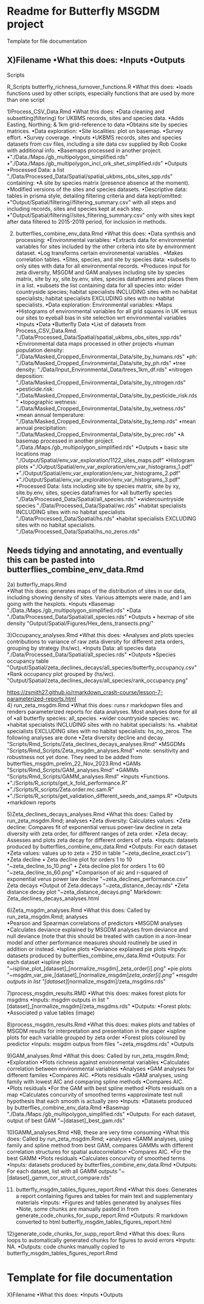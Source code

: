 # Readme for Butterfly MSGDM project

Template for file documentation

X)Filename
	•What this does: 
	•Inputs
	•Outputs
----------------------------------------------------------------------------------------------------------
Scripts

R_Scripts
butterfly_richness_turnover_functions.R
	•What this does:
		•loads functions used by other scripts, especially functions that are used by more than one script

1)Process_CSV_Data.Rmd
	•What this does: 
		•Data cleaning and subsetting(filtering) for UKBMS records, sites and 
		species data.
		•Adds Easting, Northing; & 1km grid-reference to data
		•Obtains site by species matrices.
		•Data exploration:
			•Site localities: plot on basemap.
			•Survey effort.
			•Survey coverage.
	•Inputs
		•UKBMS records, sites and species datasets from csv files, 
		including a site data csv supplied by Rob Cooke with additional info.
		•Basemaps processed in another project. •"./Data./Maps./gb_multipolygon_simplified.rds"
			•"./Data./Maps./gb_multipolygon_incl_ork_shet_simplified.rds"
	•Outputs
		•Processed Data: a list "./Data/Processed_Data/Spatial/spatial_ukbms_obs_sites_spp.rds" 
		containing: 
			•A site by species matrix (presence absence at the 
			moment).
			•Modified versions of the sites and species datasets.
		•Descriptive data: tables in prisma style, detailing filtering criteria 
		and data kept/omitted:
			•"Output/Spatial/filtering//filtering_summary.csv" with all steps
			and including records, sites and species kept at each step.
			•"Output/Spatial/filtering//sites_filtering_summary.csv" only with 
			sites kept after data filtered to 2015-2019 period, for inclusion in
			methods.
			
2) butterflies_combine_env_data.Rmd
	•What this does:
		•Data synthsis and processing: 
			•Environmental variables:
				•Extracts data for environmental variables for sites included 
				by the other criteria into site by environment dataset.
				•Log transforms certain environmental variables	.
				•Makes correlation tables.
			•Sites, species, and site by species data:
				•subsets to only sites with data for all environmental records.
				•Produces input for zeta diversity, MSGDM and GAM analyses 
				including site by species matrix, site by xy, site.by.env,
				sites, species dataframes and places them in a list.
				•subsets the list containing data for all species into: wider 
				countryside species; habitat specialists INCLUDING sites with 
				no habitat specialists; habitat specialists EXCLUDING sites 
				with no habitat specialists.
		•Data exploration: Environmental variables:
			•Maps
			•Histograms of environmental variables for all grid squares in UK 
			versus our sites to eyeball	bias in site selection wrt environmental 
			variables
	•Inputs
		•Data
			•Butterfly Data
				•List of datasets from Process_CSV_Data.Rmd. "./Data/Processed_Data/Spatial/spatial_ukbms_obs_sites_spp.rds"
		•Environmental data maps processed in other projects
			•human population density: "./Data/Masked_Cropped_Environmental_Data/site_by_humans.rds"
			•ph: "./Data/Masked_Cropped_Environmental_Data/site_by_ph.rds"
			•tree density: "./Data/Input_Environmental_Data/trees_1km_df.rds"
			•nitrogen deposition: "./Data/Masked_Cropped_Environmental_Data/site_by_nitrogen.rds"
			•pesticide.risk: "./Data/Masked_Cropped_Environmental_Data/site_by_pesticide_risk.rds"
			•topographic wetness: "./Data/Masked_Cropped_Environmental_Data/site_by_wetness.rds"
			•mean annual temperature: "./Data/Masked_Cropped_Environmental_Data/site_by_temp.rds"
			•mean annual precipitation: "./Data/Masked_Cropped_Environmental_Data/site_by_prec.rds"
		•A basemap processed in another project. "./Data./Maps./gb_multipolygon_simplified.rds"
	•Outputs
		• basic site locations map "./Output/Spatial/env_var_exploration/1122_sites_maps.pdf"
		•Histogram plots
			•"./Output/Spatial/env_var_exploration/env_var_histograms_1.pdf"
			•"./Output/Spatial/env_var_exploration/env_var_histograms_2.pdf"
			•"./Output/Spatial/env_var_exploration/env_var_histograms_3.pdf"
		•Processed Data: lists including site by species matrix, site by xy, 
		site.by.env, sites, species dataframes for
			•all butterfly species "./Data/Processed_Data/Spatial/all_species.rds"
			•widercountryside species "./Data/Processed_Data/Spatial/wc.rds"
			•habitat specialists INCLUDING sites with no habitat specialists "./Data/Processed_Data/Spatial/hs.rds"
			•habitat specialists EXCLUDING sites with no habitat specialists. "./Data/Processed_Data/Spatial/hs_no_zeros.rds"

## Needs tidying and annotating, and eventually this can be pasted into butterflies_combine_env_data.Rmd
2a) butterfly_maps.Rmd		
	•What this does: generates maps of the distribution of sites in our data,
		including showing density of sites. Various attempts were made, and I am
		going with the hexplots.
	•Inputs
		•Basemap "./Data./Maps./gb_multipolygon_simplified.rds"
		•Data "./Data/Processed_Data/Spatial/all_species.rds"
	•Outputs
		• hexmap of site density "Output/Spatial/Figures/Hex_dens_transects.png/"
		
3)Occupancy_analyses.Rmd
	•What this does: 
		•Analyses and plots species contributions to variance of raw zeta 
		diversity for different zeta orders, grouping by strategy (hs/wc).
	•Inputs
	Data: all species data "./Data/Processed_Data/Spatial/all_species.rds"
	•Outputs
		•Species occupancy table "Output/Spatial/zeta_declines_decays/all_species/butterfly_occupancy.csv"
		•Rank occupancy plot grouped by (hs/wc). "Output/Spatial/zeta_declines_decays/all_species/rank_occupancy.png"

 https://zsmith27.github.io/rmarkdown_crash-course/lesson-7-parameterized-reports.html		
4) run_zeta_msgdm.Rmd
	•What this does: runs r markdopwn files and renders parameterized reports 
	for data analyses. 
	Most analyses done for all of 
		•all butterfly species: all_species.
		•wider countryside species: wc.
		•habitat specialists INCLUDING sites with no habitat specialists: hs.
		•habitat specialists EXCLUDING sites with no habitat specialists: 
		hs_no_zeros.
	The following analyses are done
		•Zeta diversity decline and decay. "Scripts/Rmd_Scripts/Zeta_declines_decays_analyses.Rmd"
		•MSGDMs "Scripts/Rmd_Scripts/Zeta_msgdm_analyses.Rmd"
			•note: sensitivity and robustness not yet done. They need to be 
			added from butterflies_msgdm_prelim_22_Nov_2023.Rmd
		•GAMs "Scripts/Rmd_Scripts/GAM_analyses.Rmd"
		•GAMMs "Scripts/Rmd_Scripts/GAMM_analyses.Rmd"
	•Inputs
		•Functions.
			•"./Scripts/R_scripts/get_k_fold_performance.R"
			•"./Scripts/R_scripts/Zeta.order.mc.sam.R"
			•"./Scripts/R_scripts/get_validation_different_seeds_and_samps.R"
	•Outputs
		•markdown reports


5)Zeta_declines_decays_analyses.Rmd
	•What this does: Called by run_zeta_msgdm.Rmd;
	analyses
		•Zeta diversity: Calculates values.
		•Zeta decline: Compares fit of exponential versus power-law decline in 
		zeta diversity with zeta order, for different ranges of zeta 
		order.
		•Zeta decay: Assesses and plots zeta decay for different orders of zeta.
	•Inputs: datasets produced by butterflies_combine_env_data.Rmd
	•Outputs: For each dataset 
		•Zeta values: values up to zeta = 250 in table "~zeta_decline_exact.csv")
		•Zeta decline
			• Zeta decline plot for orders 1 to 10 "~zeta_decline_to_10.png"
			• Zeta decline plot for orders 1 to 60 "~zeta_decline_to_60.png"
			•Comparison of aic and r-squared of exponential verus power law 
			decline  "~zeta_declines_performance.csv"
		Zeta decays
			•Output of Zeta.ddecays "~zeta_distance_decay.rds"
			•Zeta distance decay plot "~zeta_distance_decays.png"
		Markdown: Zeta_declines_decays_analyses.html
			
	
6)Zeta_msgdm_analyses.Rmd
	•What this does: Called by run_zeta_msgdm.Rmd;
	analyses 		
		•Pearson and Spearman correlations of predictors
		•MSGDM analyses
		•Calculates deviance explained by MSGDM analyses from deviance and null 
		deviance (note that this should be treated with caution in a non-linear 
		model and other performance measures should routinely be used in
		addition or instead.
		•Ispline plots
		•Deviance explained pie plots
	•Inputs: datasets produced by butterflies_combine_env_data.Rmd
	•Outputs: For each dataset 
		•ispline plots "~ispline_plot_[dataset]_[normalize_msgdm]_zeta_order[i].png"
		•pie plots "~msgdm_var_pie_[dataset]_[normalize_msgdm]_zeta_order[i].png"
		•msgdm outputs in list "[dataset]_[normalize_msgdm]/zeta_msgdms.rds" 

7)process_msgdm_results.RMD
	•What this does: makes forest plots for msgdms
	•Inputs: msgdm outputs in list "[dataset]_[normalize_msgdm]/zeta_msgdms.rds" 
	•Outputs: 
		•Forest plots:
		•Associated p value tables (image)
	
8)process_msgdm_results.Rmd
	•What this does: makes plots and tables of MSGDM results for interpretation 
	and presentation in the paper
		•ispline plots for each variable grouped by zeta order
		•Forest plots coloured by predictor
	•Inputs: msgdm outpus from files "~zeta_msgdms.rds"
	•Outputs	
	
9)GAM_analyses.Rmd
	•What this does: Called by run_zeta_msgdm.Rmd;
		•Exploration
			•Plots richness against environmental variables
			•Calculates correlation between environmental variables
		•Analyses
			•GAM analyses for different familes
				•Compares AIC.
				•Plots residuals
			•GAM analyses, using family with lowest AIC and comparing spline 
			methods
				•Compares AIC.
				•Plots residuals
			•For the GAM with best spline method
				•Plots residuals on a map
				•Calculates concurvity of smoothed terms
				•approximate test null hypothesis that each smooth is actually 
				zero
	•Inputs: 
		•Datasets produced by butterflies_combine_env_data.Rmd
		•Basemap "./Data./Maps./gb_multipolygon_simplified.rds"
	•Outputs: For each dataset, output of best GAM
	"~[dataset]_best_gam.rds"
	
10)GAMM_analyses.Rmd
	•NB, these are very time consuming
	•What this does: Called by run_zeta_msgdm.Rmd;
	•analyses
		•GAMM analyses, using family and spline method from best GAM, compares
		GAMMs with different correlation structures for spatial autocorrelation
			•Compares AIC.
	•For the best GAMM
		•Plots residuals
		•Calculates concurvity of smoothed terms
	•Inputs: datasets produced by butterflies_combine_env_data.Rmd
	•Outputs: For each dataset, list with all GAMM outputs 
	"~[dataset]_gamm_cor_struct_compare.rds"
	
11) butterfly_msgdm_tables_figures_report.Rmd
	•What this does: Generates a report containing figures and tables for main 
	text and supplementary materials
	•Inputs: 
		•Figures and tables generated by analyses files
		•Note, some chunks are manually pasted in from generate_code_chunks_for_supp_report.Rmd
	•Outputs: R markdown converted to html butterfly_msgdm_tables_figures_report.html

12)generate_code_chunks_for_supp_report.Rmd
	•What this does: Runs loops to automatically generated chunks for figures 
	to avoid errors
	•Inputs: NA.
	•Outputs: code chunks manually copied to butterfly_msgdm_tables_figures_report.Rmd

# Template for file documentation

X)Filename
	•What this does: 
	•Inputs
	•Outputs

